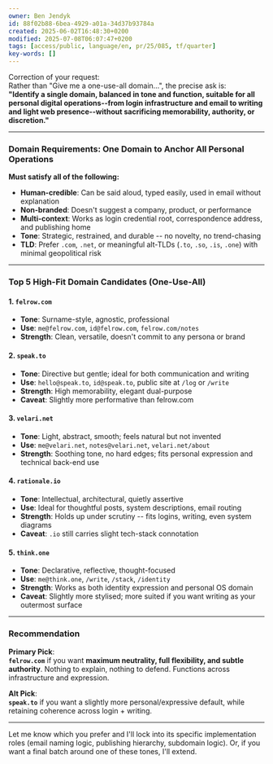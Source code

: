 ```yaml
---
owner: Ben Jendyk
id: 88f02b88-6bea-4929-a01a-34d37b93784a
created: 2025-06-02T16:48:30+0200
modified: 2025-07-08T06:07:47+0200
tags: [access/public, language/en, pr/25/085, tf/quarter]
key-words: []
---
```


Correction of your request:  
Rather than "Give me a one-use-all domain…", the precise ask is:  
**"Identify a single domain, balanced in tone and function, suitable for all personal digital operations--from login infrastructure and email to writing and light web presence--without sacrificing memorability, authority, or discretion."**

* * *

### **Domain Requirements: One Domain to Anchor All Personal Operations**

**Must satisfy all of the following:**

- **Human-credible**: Can be said aloud, typed easily, used in email without explanation
- **Non-branded**: Doesn't suggest a company, product, or performance
- **Multi-context**: Works as login credential root, correspondence address, and publishing home
- **Tone**: Strategic, restrained, and durable -- no novelty, no trend-chasing
- **TLD**: Prefer `.com`, `.net`, or meaningful alt-TLDs (`.to`, `.so`, `.is`, `.one`) with minimal geopolitical risk
* * *

### **Top 5 High-Fit Domain Candidates (One-Use-All)**

#### **1. `felrow.com`**

- **Tone**: Surname-style, agnostic, professional
- **Use**: `me@felrow.com`, `id@felrow.com`, `felrow.com/notes`
- **Strength**: Clean, versatile, doesn't commit to any persona or brand

#### **2. `speak.to`**

- **Tone**: Directive but gentle; ideal for both communication and writing
- **Use**: `hello@speak.to`, `id@speak.to`, public site at `/log` or `/write`
- **Strength**: High memorability, elegant dual-purpose
- **Caveat**: Slightly more performative than felrow.com

#### **3. `velari.net`**

- **Tone**: Light, abstract, smooth; feels natural but not invented
- **Use**: `me@velari.net`, `notes@velari.net`, `velari.net/about`
- **Strength**: Soothing tone, no hard edges; fits personal expression and technical back-end use

#### **4. `rationale.io`**

- **Tone**: Intellectual, architectural, quietly assertive
- **Use**: Ideal for thoughtful posts, system descriptions, email routing
- **Strength**: Holds up under scrutiny -- fits logins, writing, even system diagrams
- **Caveat**: `.io` still carries slight tech-stack connotation

#### **5. `think.one`**

- **Tone**: Declarative, reflective, thought-focused
- **Use**: `me@think.one`, `/write`, `/stack`, `/identity`
- **Strength**: Works as both identity expression and personal OS domain
- **Caveat**: Slightly more stylised; more suited if you want writing as your outermost surface
* * *

### Recommendation

**Primary Pick**:  
**`felrow.com`** if you want **maximum neutrality, full flexibility, and subtle authority**. Nothing to explain, nothing to defend. Functions across infrastructure and expression.

**Alt Pick**:  
**`speak.to`** if you want a slightly more personal/expressive default, while retaining coherence across login + writing.
* * *

Let me know which you prefer and I'll lock into its specific implementation roles (email naming logic, publishing hierarchy, subdomain logic). Or, if you want a final batch around one of these tones, I'll extend.